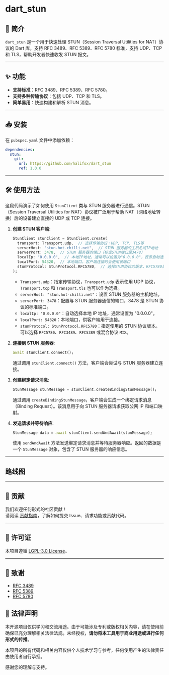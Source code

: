 # dart_stun

## 📖 简介

`dart_stun` 是一个用于快速处理 STUN（Session Traversal Utilities for NAT）协议的 Dart 库，支持 RFC 3489、RFC 5389、RFC 5780 标准，支持 UDP、TCP 和 TLS，帮助开发者快速收发 STUN 报文。

---

## ✨ 功能

- **支持标准**：RFC 3489、RFC 5389、RFC 5780。
- **支持多种传输协议**：包括 UDP、TCP 和 TLS。
- **简单易用**：快速构建和解析 STUN 消息。

---

## 📥 安装

在 `pubspec.yaml` 文件中添加依赖：

```yaml
dependencies:
  stun:
    git:
      url: https://github.com/halifox/dart_stun
      ref: 1.0.0
```

---

## 🛠️ 使用方法

这段代码演示了如何使用 `StunClient` 类与 STUN 服务器进行通信。STUN（Session Traversal Utilities for NAT）协议被广泛用于帮助 NAT（网络地址转换）后的设备建立直接的 UDP 或 TCP 连接。

1. **创建 STUN 客户端**:
    ```dart
    StunClient stunClient = StunClient.create(
      transport: Transport.udp,  // 选择传输协议：UDP, TCP, TLS等
      serverHost: "stun.hot-chilli.net",  // STUN 服务器的主机名或IP地址
      serverPort: 3478,  // STUN 服务器的端口（标准STUN端口是3478）
      localIp: "0.0.0.0",  // 本地IP地址，通常可以设置为"0.0.0.0"，表示自动选择
      localPort: 54320,  // 本地端口，客户端连接时会使用该端口
      stunProtocol: StunProtocol.RFC5780,  // 选择STUN协议的版本，RFC5780是最常用的一个
    );
    ```

    - `Transport.udp`：指定传输协议，`Transport.udp` 表示使用 UDP 协议，`Transport.tcp` 和 `Transport.tls` 也可以作为选择。
    - `serverHost: "stun.hot-chilli.net"`：设置 STUN 服务器的主机地址。
    - `serverPort: 3478`：配置与 STUN 服务器通信的端口，3478 是 STUN 协议的标准端口。
    - `localIp: "0.0.0.0"`：自动选择本地 IP 地址，通常设置为 "0.0.0.0"。
    - `localPort: 54320`：本地端口，供客户端用于连接。
    - `stunProtocol: StunProtocol.RFC5780`：指定使用的 STUN 协议版本。可以选择 `RFC5780`、`RFC3489`、`RFC5389` 或混合协议 `MIX`。

2. **连接到 STUN 服务器**:
    ```dart
    await stunClient.connect();
    ```
   通过调用 `stunClient.connect()` 方法，客户端会尝试与 STUN 服务器建立连接。

3. **创建绑定请求消息**:
    ```dart
    StunMessage stunMessage = stunClient.createBindingStunMessage();
    ```
   通过调用 `createBindingStunMessage`，客户端会生成一个绑定请求消息（Binding Request）。该消息用于向 STUN 服务器请求获取公网 IP 和端口映射。

4. **发送请求并等待响应**:
    ```dart
    StunMessage data = await stunClient.sendAndAwait(stunMessage);
    ```
   使用 `sendAndAwait` 方法发送绑定请求消息并等待服务器响应。返回的数据是一个 `StunMessage` 对象，包含了 STUN 服务器的响应信息。

---

## 路线图

---

## 🤝 贡献

我们欢迎任何形式的社区贡献！  
请阅读 [贡献指南](CONTRIBUTING.md)，了解如何提交 Issue、请求功能或贡献代码。

---

## 📜 许可证

本项目遵循 [LGPL-3.0 License](LICENSE)。

---

## 🙏 致谢

- [RFC 3489](https://datatracker.ietf.org/doc/html/rfc3489)
- [RFC 5389](https://datatracker.ietf.org/doc/html/rfc5389)
- [RFC 5780](https://datatracker.ietf.org/doc/html/rfc5780)

## 📢 法律声明

本开源项目仅供学习和交流用途。由于可能涉及专利或版权相关内容，请在使用前确保已充分理解相关法律法规。未经授权，**请勿将本工具用于商业用途或进行任何形式的传播**。

本项目的所有代码和相关内容仅供个人技术学习与参考，任何使用产生的法律责任由使用者自行承担。

感谢您的理解与支持。